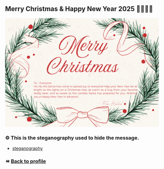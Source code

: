 ## Merry Christmas & Happy New Year 2025 🤶🏻🤶🏻
![B.png](./img/ecard.png)

### ⚙️ This is the steganography used to hide the message.
  - [steganography](https://stylesuxx.github.io/steganography/)

### ⏪ [Back to profile](readme.md)
